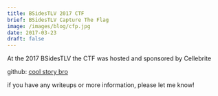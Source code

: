 ```yaml
---
title: BSidesTLV 2017 CTF
brief: BSidesTLV Capture The Flag
image: /images/blog/cfp.jpg
date: 2017-03-23
draft: false
---
```


At the 2017 BSidesTLV the CTF was hosted and sponsored by Cellebrite

github: [cool story bro](https://github.com/CellebriteResearch/bsidestlv-challenge-level2)

if you have any writeups or more information, please let me know!